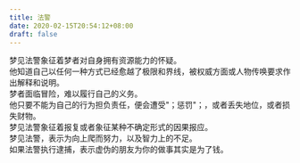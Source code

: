 ```yaml
---
title: 法警
date: 2020-02-15T20:54:12+08:00
draft: false
---
```


梦见法警象征着梦者对自身拥有资源能力的怀疑。<br>
他知道自己以任何一种方式已经愈越了极限和界线，被权威方面或人物传唤要求作出解释和说明。<br>
梦者面临冒险，难以履行自己的义务。<br>
他只要不能为自己的行为担负责任，便会遭受"；惩罚"；，或者丢失地位，或者损失财物。<br>
梦见法警象征着报复或者象征某种不确定形式的因果报应。<br>
梦见法警，表示为向上爬而努力，以及智力上的不足。<br>
如果法警执行逮捕，表示虚伪的朋友为你的做事其实是为了钱。<br>
